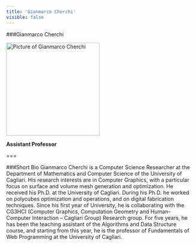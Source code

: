 ```yaml
---
title: 'Gianmarco Cherchi'
visible: false
---
```

   
###Gianmarco Cherchi
   
<img src="/lab/user/pages/02.people/10.gianmarco.cherchi/img/gcherchi_img.png" alt="Picture of Gianmarco Cherchi" style="height: 250px">
   
**Assistant Professor**
   
===

###Short Bio
Gianmarco Cherchi is a Computer Science Researcher at the Department of Mathematics and Computer Science of the University of Cagliari. His research interests are in Computer Graphics, with a particular focus on surface and volume mesh generation and optimization. He received his Ph.D. at the University of Cagliari. During his Ph.D. he worked on polycubes optimization and operations, and on digital fabrication techniques. Since his first year of University, he is collaborating with the CG3HCI (Computer Graphics, Computation Geometry and Human-Computer Interaction – Cagliari Group) Research group. For five years, he has been the teaching assistant of the Algorithms and Data Structure course, and starting from this year, he is the professor of Fundamentals of Web Programming at the University of Cagliari.
